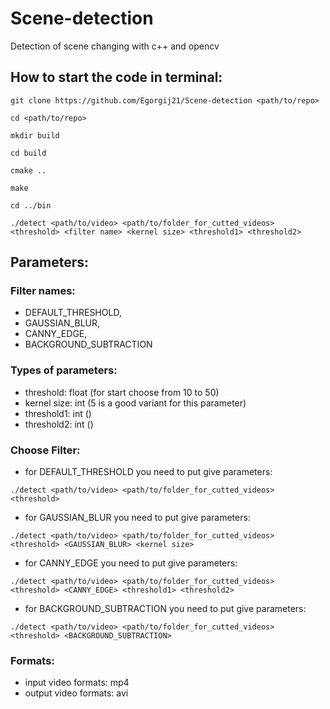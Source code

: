 # Scene-detection
Detection of scene changing with c++ and opencv

## How to start the code in terminal:

 ```
 git clone https://github.com/Egorgij21/Scene-detection <path/to/repo>
 
 cd <path/to/repo>
 
 mkdir build
 
 cd build
 
 cmake ..
 
 make
 
 cd ../bin
  
 ./detect <path/to/video> <path/to/folder_for_cutted_videos> <threshold> <filter name> <kernel size> <threshold1> <threshold2>
 ```
  
## Parameters:
  
### Filter names:     
- DEFAULT_THRESHOLD,
- GAUSSIAN_BLUR,
- CANNY_EDGE,
- BACKGROUND_SUBTRACTION
### Types of parameters:
- threshold: float     (for start choose from 10 to 50)
- kernel size: int   (5 is a good variant for this parameter)
- threshold1: int  ()
- threshold2: int  ()
### Choose Filter:

- for DEFAULT_THRESHOLD you need to put give parameters:
```
./detect <path/to/video> <path/to/folder_for_cutted_videos> <threshold>
```
  
- for GAUSSIAN_BLUR you need to put give parameters:
```
./detect <path/to/video> <path/to/folder_for_cutted_videos> <threshold> <GAUSSIAN_BLUR> <kernel size>
```
  
- for CANNY_EDGE you need to put give parameters:
```
./detect <path/to/video> <path/to/folder_for_cutted_videos> <threshold> <CANNY_EDGE> <threshold1> <threshold2>
```
  
- for BACKGROUND_SUBTRACTION you need to put give parameters:
```
./detect <path/to/video> <path/to/folder_for_cutted_videos> <threshold> <BACKGROUND_SUBTRACTION>
```
### Formats:
- input video formats: mp4
- output video formats: avi
